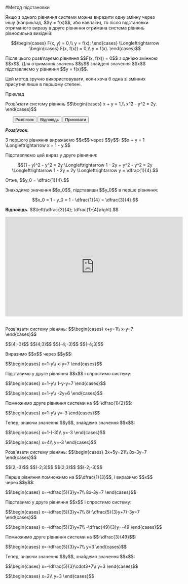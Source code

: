 #Метод підстановки

<p>Якщо з одного рівняння системи можна виразити одну змінну через іншу (наприклад, $$y = f(x)$$, або навпаки), то після підстановки отриманого виразу в друге рівняння отримана система рівнянь рівносильна вихідній:</p>

<p align="center">$$\begin{cases}
F(x, y) = 0,\\
y = f(x);
\end{cases} \Longleftrightarrow 
\begin{cases}
F(x, f(x)) = 0,\\
y = f(x).
\end{cases}$$
</p>

<p>Після цього розв’язуємо рівняння $$F(x, f(x)) = 0$$ з однією змінною $$x$$. Для отримання значень $$y$$ знайдені значення $$x$$ підставляємо у рівняння $$y = f(x)$$.</p>

<p>Цей метод зручно використовувати, коли хоча б одна зі змінних присутня лише в першому степені.</p>

<div class="space">
<div class="task-wrap">
<span class="task">Приклад</span>
<div class="task-text">
<p>Розв’язати систему рівнянь $$\begin{cases}
		x + y = 1,\\
		x^2 - y^2 = 2y.
		\end{cases}$$</p>

<p>
<ul class="nav-tab" id="mytab">
    <button class="btn" data-target="#decision" data-toggle="pill">Розв’язок</button>
    <button class="btn" data-target="#answer" data-toggle="pill">Вiдповiдь</button>
    <button class="btn" data-target="#hide" data-toggle="pill">Приховати</button>
</ul>
<div id="mytab" class="tab-content">
    <div class="tab-pane" id="decision">
<p><b><i>Розв’язок.</i> </b> </p>
<p>З першого рівняння виражаємо $$x$$ через $$y$$: $$x + y = 1 \Longleftrightarrow x = 1 - y.$$</p>
<p>Підставляємо цей вираз у друге рівняння:</p>
<p align="center">$$(1 - y)^2 - y^2 = 2y \Longleftrightarrow 1 - 2y + y^2 - y^2 = 2y \Longleftrightarrow 1 - 2y = 2y \Longleftrightarrow y = \dfrac{1}{4}.$$</p>
<p>Отже, $$y_0 = \dfrac{1}{4}.$$</p>
<p>Знаходимо значення $$x_0$$, підставиши $$y_0$$ в перше рівняння:</p>
<p align="center">$$x_0 = 1 - y_0 = 1 - \dfrac{1}{4} = \dfrac{3}{4}.$$ </p>
    </div>
    <div class="tab-pane" id="answer"> <p><b>Відповідь.</b> $$\left(\dfrac{3}{4}; \dfrac{1}{4}\right).$$ </p>
    </div>
    <div class="tab-pane" id="hide"></div>
</div>
</p>
</div>
</div>
</div>
<div class="space"></div>

<div class="fluidMedia">
<iframe align="center" width="560" height="315" src="https://www.youtube.com/embed/p6HdBYv4s_4" frameborder="0" allowfullscreen></iframe>
</div>
<div class="popup">
</div>

<br>
<quiz correctLabel="correct" incorrectLabel="incorrect" checkLabel="check">
    <question text="">
        <p>Розв'язати систему рівнянь: 
        $$\begin{cases}
        x+y=1\\
        x-y=7
        \end{cases}$$</p>
        <answer correct> $$(4;-3)$$</answer>
        <answer> $$(4;3)$$</answer>
        <answer> $$(-4;-3)$$</answer>
        <answer> $$(-4;3)$$</answer>
        <explanation>
        <p>Виразимо $$x$$ через $$y$$:</p>
        <p>$$\begin{cases}
        x=1-y\\
        x-y=7
        \end{cases}$$</p>
        <p>Підставимо у друге рівняння $$x$$ і спростимо систему:</p>
        <p>$$\begin{cases}
        x=1-y\\
        1-y-y=7
        \end{cases}$$</p>
        <p>$$\begin{cases}
        x=1-y\\
        -2y=6
        \end{cases}$$</p>
        <p>Помножимо друге рівняння системи на $$-\dfrac{1}{2}$$:</p>
        <p>$$\begin{cases}
        x=1-y\\
        y=-3
        \end{cases}$$</p>
        <p>Тепер, знаючи значення $$y$$, знайдемо значення $$x$$:</p>
        <p>$$\begin{cases}
        x=1-(-3)\\
        y=-3
        \end{cases}$$</p>
        <p>$$\begin{cases}
        x=4\\
        y=-3
        \end{cases}$$</p>
        </explanation>
        </question>
    <question text="">
    <p>Розв'язати систему рівнянь:
    $$\begin{cases}
    3x+5y=21\\
    8x-3y=7
    \end{cases}$$</p>
        <answer> $$(2;-3)$$</answer>
        <answer> $$(-2;3)$$</answer>
        <answer correct> $$(2;3)$$</answer>
        <answer> $$(-2;-3)$$</answer>
        <explanation>
        <p>Перше рівняння помножимо на $$\dfrac{1}{3}$$, і виразимо $$x$$ через $$y$$:</p>
        <p>$$\begin{cases}
        x=-\dfrac{5}{3}y+7\\
        8x-3y=7
        \end{cases}$$</p></p>
        <p>Підставимо у друге рівняння $$x$$ і спростимо систему:</p>
        <p>$$\begin{cases}
        x=-\dfrac{5}{3}y+7\\
        8(-\dfrac{5}{3}y+7)-3y=7
        \end{cases}$$</p>
        <p>$$\begin{cases}
        x=-\dfrac{5}{3}y+7\\
        -\dfrac{49}{3}y=-49
        \end{cases}$$</p>
        Помножимо друге рівняння системи на $$-\dfrac{3}{49}$$:</p>
        <p>$$\begin{cases}
        x=-\dfrac{5}{3}y+7\\
        y=3
        \end{cases}$$</p>
        <p>Тепер, знаючи значення $$y$$, знайдемо значення $$x$$:</p>
        <p>$$\begin{cases}
        x=-\dfrac{5}{3}\cdot3+7\\
        y=3
        \end{cases}$$</p>
        <p>$$\begin{cases}
        x=2\\
        y=3
        \end{cases}$$</p>
        </explanation>
        </question>
</quiz>